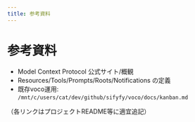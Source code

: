 ```yaml
---
title: 参考資料
---
```


# 参考資料

- Model Context Protocol 公式サイト/概観
- Resources/Tools/Prompts/Roots/Notifications の定義
- 既存voco運用: `/mnt/c/users/cat/dev/github/sifyfy/voco/docs/kanban.md`

（各リンクはプロジェクトREADME等に適宜追記）

